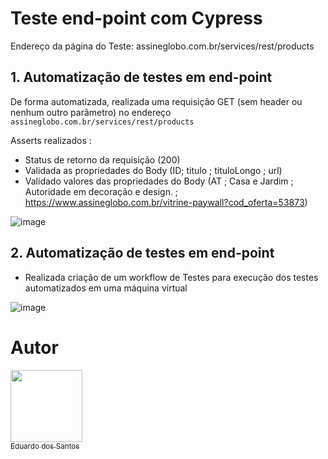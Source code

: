 # Teste end-point com Cypress

Endereço da página do Teste: assineglobo.com.br/services/rest/products

## 1. Automatização de testes em end-point
De forma automatizada, realizada uma requisição GET (sem header ou nenhum outro parâmetro) no endereço `assineglobo.com.br/services/rest/products` 

Asserts realizados :
  
- Status de retorno da requisição (200)
- Validada as propriedades do Body (ID; titulo ; tituloLongo ; url)
- Validado valores das propriedades do Body (AT ; Casa e Jardim ; Autoridade em decoração e design. ; https://www.assineglobo.com.br/vitrine-paywall?cod_oferta=53873)

![image](https://user-images.githubusercontent.com/37030387/227069916-45f3525d-ee84-4c55-9984-17ad1f5cb4a8.png)



## 2. Automatização de testes em end-point


- Realizada criação de um workflow de Testes para execução dos testes automatizados em uma máquina virtual


![image](https://user-images.githubusercontent.com/37030387/227077743-3231259a-3774-49ce-a278-3c71782a3632.png)



# Autor

 [<img src="https://avatars.githubusercontent.com/u/37030387?s=400&u=fcf5e6893710bee598bead4310834965df74a88a&v=4" width=115><br><sub>Eduardo dos Santos</sub>](https://github.com/Eduh06)
